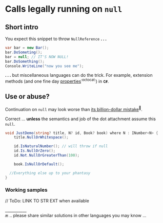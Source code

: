 # Calls legally running on `null`

## Short intro

You expect this snippet to throw `NullReference`&nbsp;**.**&thinsp;**.**&thinsp;**.**

```csharp
var bar = new Bar();
bar.DoSometing();
bar = null; // IT'S NOW NULL!
bar.DoSomething();
Console.WriteLine("now you see me");
```

**.**&thinsp;**.**&thinsp;**.**&nbsp;but miscellaneous languages can do the trick. For example, extension methods (and one fine day [properties](https://github.com/dotnet/roslyn/issues/11159)<sup>:octocat:</sup>) in **`C#`**.

## Use or abuse?

Continuation on `null` may look worse than [its billion-dollar mistake](https://www.infoq.com/presentations/Null-References-The-Billion-Dollar-Mistake-Tony-Hoare)<sup>🔗</sup>. 

Correct ... **unless** the semantics and job of the dot attachment assume this `null`. 

```csharp
void JustDemo(string? title, N? id, Book? book) where N : INumber<N> {
    title.NullOrWhitespace();

    id.IsNaturalNumber(); // will throw if null
    id.Is.NullOrZero();
    id.Not.NullOrGreaterThan(100);

    book.IsNullOrDefault();

  //Everything else up to your phantasy
}
```

### Working samples 

// ToDo: LINK TO STR EXT when available

\___________\
🔚 .. please share similar solutions in other languages you may know ...

